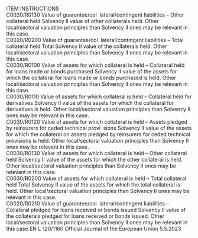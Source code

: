  
ITEM  INSTRUCTIONS  
C0020/R0130  Value of guarantee/col ­
lateral/contingent 
liabilities – Other 
collateral held  Solvency II value of other collaterals held. 
Other local/sectoral valuation principles than Solvency II ones may be relevant in this 
case.  
C0020/R0200  Value of guarantee/col ­
lateral/contingent 
liabilities – Total 
collateral held  Total Solvency II value of the collaterals held. 
Other local/sectoral valuation principles than Solvency II ones may be relevant in this 
case.  
C0030/R0100  Value of assets for which 
collateral is held – 
Collateral held for loans 
made or bonds 
purchased  Solvency II value of the assets for which the collateral for loans made or bonds 
purchased is held. 
Other local/sectoral valuation principles than Solvency II ones may be relevant in this 
case.  
C0030/R0110  Value of assets for which 
collateral is held – 
Collateral held for 
derivatives  Solvency II value of the assets for which the collateral for derivatives is held. 
Other local/sectoral valuation principles than Solvency II ones may be relevant in this 
case.  
C0030/R0120  Value of assets for which 
collateral is held – Assets 
pledged by reinsurers for 
ceded technical provi ­
sions  Solvency II value of the assets for which the collateral on assets pledged by reinsurers 
for ceded technical provisions is held. 
Other local/sectoral valuation principles than Solvency II ones may be relevant in this 
case.  
C0030/R0130  Value of assets for which 
collateral is held – Other 
collateral held  Solvency II value of the assets for which the other collateral is held. 
Other local/sectoral valuation principles than Solvency II ones may be relevant in this 
case.  
C0030/R0200  Value of assets for which 
collateral is held – Total 
collateral held  Total Solvency II value of the assets for which the total collateral is held. 
Other local/sectoral valuation principles than Solvency II ones may be relevant in this 
case.  
C0020/R0210  Value of guarantee/col ­
lateral/contingent 
liabilities – Collateral 
pledged for loans 
received or bonds issued  Solvency II value of the collaterals pledged for loans received or bonds issued. 
Other local/sectoral valuation principles than Solvency II ones may be relevant in this 
case.EN  L 120/1160 Official Journal of the European Union 5.5.2023